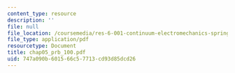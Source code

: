```yaml
---
content_type: resource
description: ''
file: null
file_location: /coursemedia/res-6-001-continuum-electromechanics-spring-2009/747a090b601566c57713cd93d85dcd26_chap05_prb_100.pdf
file_type: application/pdf
resourcetype: Document
title: chap05_prb_100.pdf
uid: 747a090b-6015-66c5-7713-cd93d85dcd26
---
```

